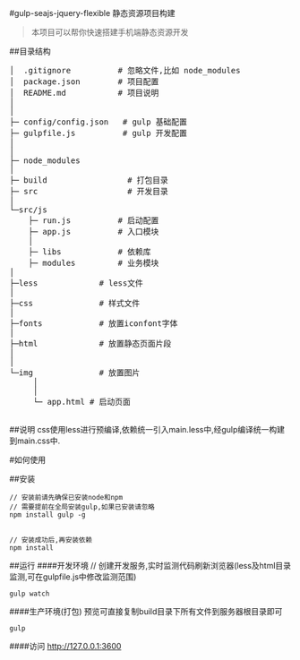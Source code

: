 #gulp-seajs-jquery-flexible 静态资源项目构建
> 本项目可以帮你快速搭建手机端静态资源开发


##目录结构
<pre>
│  .gitignore          # 忽略文件,比如 node_modules
│  package.json        # 项目配置
│  README.md           # 项目说明
│
│
├─ config/config.json   # gulp 基础配置
├─ gulpfile.js          # gulp 开发配置
│
│
├─ node_modules
│
├─ build                 # 打包目录
├─ src                   # 开发目录
│
└─src/js
    ├─ run.js          # 启动配置
    ├─ app.js          # 入口模块
    │
    ├─ libs            # 依赖库
    ├─ modules         # 业务模块
│       
├─less             # less文件
│
├─css              # 样式文件
│
├─fonts            # 放置iconfont字体
│ 
├─html             # 放置静态页面片段
│
│
└─img              # 放置图片
     │
     │
     └─ app.html # 启动页面

</pre>


##说明
css使用less进行预编译,依赖统一引入main.less中,经gulp编译统一构建到main.css中.

#如何使用

##安装
```
// 安装前请先确保已安装node和npm
// 需要提前在全局安装gulp,如果已安装请忽略
npm install gulp -g


// 安装成功后,再安装依赖
npm install
```

##运行
####开发环境
// 创建开发服务,实时监测代码刷新浏览器(less及html目录监测,可在gulpfile.js中修改监测范围)
```
gulp watch

```

####生产环境(打包)
预览可直接复制build目录下所有文件到服务器根目录即可
```
gulp

```

####访问
http://127.0.0.1:3600
